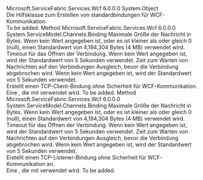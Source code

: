<Type Name="WcfUtility" FullName="Microsoft.ServiceFabric.Services.Communication.Wcf.WcfUtility">
  <TypeSignature Language="C#" Value="public static class WcfUtility" />
  <TypeSignature Language="ILAsm" Value=".class public auto ansi abstract sealed WcfUtility extends System.Object" />
  <TypeSignature Language="DocId" Value="T:Microsoft.ServiceFabric.Services.Communication.Wcf.WcfUtility" />
  <TypeSignature Language="VB.NET" Value="Public Class WcfUtility" />
  <TypeSignature Language="F#" Value="type WcfUtility = class" />
  <AssemblyInfo>
    <AssemblyName>Microsoft.ServiceFabric.Services.Wcf</AssemblyName>
    <AssemblyVersion>6.0.0.0</AssemblyVersion>
  </AssemblyInfo>
  <Base>
    <BaseTypeName>System.Object</BaseTypeName>
  </Base>
  <Interfaces />
  <Docs>
    <summary>
            Die Hilfsklasse zum Erstellen von standardbindungen für WCF-Kommunikation.
            </summary>
    <remarks>To be added.</remarks>
  </Docs>
  <Members>
    <Member MemberName="CreateTcpClientBinding">
      <MemberSignature Language="C#" Value="public static System.ServiceModel.Channels.Binding CreateTcpClientBinding (long maxMessageSize = 4194304, TimeSpan openTimeout = null, TimeSpan closeTimeout = null);" />
      <MemberSignature Language="ILAsm" Value=".method public static hidebysig class System.ServiceModel.Channels.Binding CreateTcpClientBinding(int64 maxMessageSize, valuetype System.TimeSpan openTimeout, valuetype System.TimeSpan closeTimeout) cil managed" />
      <MemberSignature Language="DocId" Value="M:Microsoft.ServiceFabric.Services.Communication.Wcf.WcfUtility.CreateTcpClientBinding(System.Int64,System.TimeSpan,System.TimeSpan)" />
      <MemberSignature Language="VB.NET" Value="Public Shared Function CreateTcpClientBinding (Optional maxMessageSize As Long = 4194304, Optional openTimeout As TimeSpan = null, Optional closeTimeout As TimeSpan = null) As Binding" />
      <MemberSignature Language="F#" Value="static member CreateTcpClientBinding : int64 * TimeSpan * TimeSpan -&gt; System.ServiceModel.Channels.Binding" Usage="Microsoft.ServiceFabric.Services.Communication.Wcf.WcfUtility.CreateTcpClientBinding (maxMessageSize, openTimeout, closeTimeout)" />
      <MemberType>Method</MemberType>
      <AssemblyInfo>
        <AssemblyName>Microsoft.ServiceFabric.Services.Wcf</AssemblyName>
        <AssemblyVersion>6.0.0.0</AssemblyVersion>
      </AssemblyInfo>
      <ReturnValue>
        <ReturnType>System.ServiceModel.Channels.Binding</ReturnType>
      </ReturnValue>
      <Parameters>
        <Parameter Name="maxMessageSize" Type="System.Int64" />
        <Parameter Name="openTimeout" Type="System.TimeSpan" />
        <Parameter Name="closeTimeout" Type="System.TimeSpan" />
      </Parameters>
      <Docs>
        <param name="maxMessageSize">
                Maximale Größe der Nachricht in Bytes. Wenn kein Wert angegeben ist, oder es ist kleiner als oder gleich 0 (null), einen Standardwert von 4,194,304 Bytes (4 MB) verwendet wird.
                </param>
        <param name="openTimeout">
                Timeout für das Öffnen der Verbindung. Wenn kein Wert angegeben ist, wird der Standardwert von 5 Sekunden verwendet.
                </param>
        <param name="closeTimeout">
                Zeit zum Warten von Nachrichten auf den Verbindungen Ausgleich, bevor die Verbindung abgebrochen wird. Wenn kein Wert angegeben ist, wird der Standardwert von 5 Sekunden verwendet.
                </param>
        <summary>
                Erstellt einen TCP-Client-Bindung ohne Sicherheit für WCF-Kommunikation.
            </summary>
        <returns>Eine <see cref="T:System.ServiceModel.Channels.Binding" />, die mit <see cref="T:Microsoft.ServiceFabric.Services.Communication.Wcf.Client.WcfCommunicationClientFactory`1" /> verwendet wird.</returns>
        <remarks>To be added.</remarks>
      </Docs>
    </Member>
    <Member MemberName="CreateTcpListenerBinding">
      <MemberSignature Language="C#" Value="public static System.ServiceModel.Channels.Binding CreateTcpListenerBinding (long maxMessageSize = 4194304, TimeSpan openTimeout = null, TimeSpan closeTimeout = null);" />
      <MemberSignature Language="ILAsm" Value=".method public static hidebysig class System.ServiceModel.Channels.Binding CreateTcpListenerBinding(int64 maxMessageSize, valuetype System.TimeSpan openTimeout, valuetype System.TimeSpan closeTimeout) cil managed" />
      <MemberSignature Language="DocId" Value="M:Microsoft.ServiceFabric.Services.Communication.Wcf.WcfUtility.CreateTcpListenerBinding(System.Int64,System.TimeSpan,System.TimeSpan)" />
      <MemberSignature Language="VB.NET" Value="Public Shared Function CreateTcpListenerBinding (Optional maxMessageSize As Long = 4194304, Optional openTimeout As TimeSpan = null, Optional closeTimeout As TimeSpan = null) As Binding" />
      <MemberSignature Language="F#" Value="static member CreateTcpListenerBinding : int64 * TimeSpan * TimeSpan -&gt; System.ServiceModel.Channels.Binding" Usage="Microsoft.ServiceFabric.Services.Communication.Wcf.WcfUtility.CreateTcpListenerBinding (maxMessageSize, openTimeout, closeTimeout)" />
      <MemberType>Method</MemberType>
      <AssemblyInfo>
        <AssemblyName>Microsoft.ServiceFabric.Services.Wcf</AssemblyName>
        <AssemblyVersion>6.0.0.0</AssemblyVersion>
      </AssemblyInfo>
      <ReturnValue>
        <ReturnType>System.ServiceModel.Channels.Binding</ReturnType>
      </ReturnValue>
      <Parameters>
        <Parameter Name="maxMessageSize" Type="System.Int64" />
        <Parameter Name="openTimeout" Type="System.TimeSpan" />
        <Parameter Name="closeTimeout" Type="System.TimeSpan" />
      </Parameters>
      <Docs>
        <param name="maxMessageSize">
                Maximale Größe der Nachricht in Bytes. Wenn kein Wert angegeben ist, oder es ist kleiner als oder gleich 0 (null), einen Standardwert von 4,194,304 Bytes (4 MB) verwendet wird.
                </param>
        <param name="openTimeout">
                Timeout für das Öffnen der Verbindung. Wenn kein Wert angegeben ist, wird der Standardwert von 5 Sekunden verwendet.
                </param>
        <param name="closeTimeout">
                Zeit zum Warten von Nachrichten auf den Verbindungen Ausgleich, bevor die Verbindung abgebrochen wird. Wenn kein Wert angegeben ist, wird der Standardwert von 5 Sekunden verwendet.
                </param>
        <summary>
                Erstellt einen TCP-Listener-Bindung ohne Sicherheit für WCF-Kommunikation an.
            </summary>
        <returns>Eine <see cref="T:System.ServiceModel.Channels.Binding" />, die mit <see cref="T:Microsoft.ServiceFabric.Services.Communication.Wcf.Runtime.WcfCommunicationListener`1" /> verwendet wird.</returns>
        <remarks>To be added.</remarks>
      </Docs>
    </Member>
  </Members>
</Type>